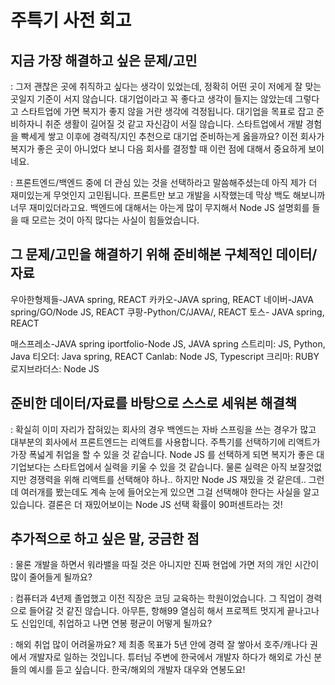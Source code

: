 # 주특기 사전 회고


## 지금 가장 해결하고 싶은 문제/고민

: 그저 괜찮은 곳에 취직하고 싶다는 생각이 있었는데, 정확히 어떤 곳이 저에게 잘 맞는 곳일지 기준이 서지 않습니다.
대기업이라고 꼭 좋다고 생각이 들지는 않았는데 그렇다고 스타트업에 가면 복지가 좋지 않을 거란 생각에 걱정됩니다.
대기업을 목표로 잡고 준비하자니 취준 생활이 길어질 것 같고 자신감이 서질 않습니다.
스타트업에서 개발 경험을 빡세게 쌓고 이후에 경력직/지인 추천으로 대기업 준비하는게 옳을까요?
이전 회사가 복지가 좋은 곳이 아니었다 보니 다음 회사를 결정할 때 이런 점에 대해서 중요하게 보이네요.

: 프론트엔드/백엔드 중에 더 관심 있는 것을 선택하라고 말씀해주셨는데 아직 제가 더 재미있는게 무엇인지 고민됩니다.
프론트만 보고 개발을 시작했는데 막상 백도 해보니까 너무 재미있더라고요.
백엔드에 대해서는 아는게 많이 무지해서 Node JS 설명회를 들을 때 모르는 것이 아직 많다는 사실이 힘들었습니다.



## 그 문제/고민을 해결하기 위해 준비해본 구체적인 데이터/자료
우아한형제들-JAVA spring, REACT
카카오-JAVA spring, REACT
네이버-JAVA spring/GO/Node JS, REACT
쿠팡-Python/C/JAVA/, REACT
토스- JAVA spring, REACT

매스프레소-JAVA spring
iportfolio-Node JS, JAVA spring
스트리미: JS, Python, Java
티오더: Java spring, REACT
Canlab: Node JS, Typescript
크리마: RUBY
로지브라더스: Node JS



## 준비한 데이터/자료를 바탕으로 스스로 세워본 해결책
: 확실히 이미 자리가 잡혀있는 회사의 경우 백엔드는 자바 스프링을 쓰는 경우가 많고 대부분의 회사에서 프론트엔드는 리액트를 사용합니다.
주특기를 선택하기에 리액트가 가장 폭넓게 취업을 할 수 있을 것 같습니다.
Node JS 를 선택하게 되면 복지가 좋은 대기업보다는 스타트업에서 실력을 키울 수 있을 것 같습니다.
물론 실력은 아직 보잘것없지만 경쟁력을 위해 리액트를 선택해야 하나.. 하지만 Node JS 재밌을 것 같은데..
그런데 여러개를 봤는데도 계속 눈에 들어오는게 있으면 그걸 선택해야 한다는 사실을 알고 있습니다.
결론은 더 재밌어보이는 Node JS 선택 확률이 90퍼센트라는 것!



## 추가적으로 하고 싶은 말, 궁금한 점
: 물론 개발을 하면서 워라밸을 따질 것은 아니지만 진짜 현업에 가면 저의 개인 시간이 많이 줄어들게 될까요?

: 컴퓨터과 4년제 졸업했고 이전 직장은 코딩 교육하는 학원이었습니다. 그 직업이 경력으로 들어갈 것 같진 않습니다.
아무튼, 항해99 열심히 해서 프로젝트 멋지게 끝나고나도 신입인데, 취업하고 나면 연봉 평균이 어떻게 될까요?

: 해외 취업 많이 어려울까요? 제 최종 목표가 5년 안에 경력 잘 쌓아서 호주/캐나다 권에서 개발자로 일하는 것입니다.
튜터님 주변에 한국에서 개발자 하다가 해외로 가신 분들의 예시를 듣고 싶습니다. 한국/해외의 개발자 대우와 연봉도요!

